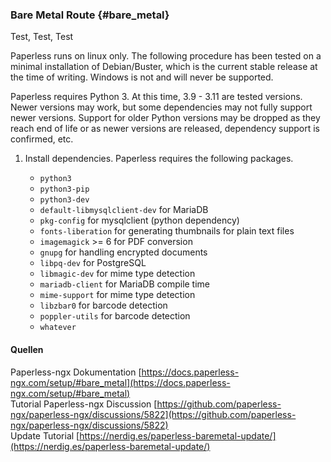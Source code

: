 ### Bare Metal Route {#bare_metal}

Test, Test, Test

Paperless runs on linux only. The following procedure has been tested on
a minimal installation of Debian/Buster, which is the current stable
release at the time of writing. Windows is not and will never be
supported.

Paperless requires Python 3. At this time, 3.9 - 3.11 are tested versions.
Newer versions may work, but some dependencies may not fully support newer versions.
Support for older Python versions may be dropped as they reach end of life or as newer versions
are released, dependency support is confirmed, etc.

1.  Install dependencies. Paperless requires the following packages.

    - `python3`
    - `python3-pip`
    - `python3-dev`
    - `default-libmysqlclient-dev` for MariaDB
    - `pkg-config` for mysqlclient (python dependency)
    - `fonts-liberation` for generating thumbnails for plain text
      files
    - `imagemagick` >= 6 for PDF conversion
    - `gnupg` for handling encrypted documents
    - `libpq-dev` for PostgreSQL
    - `libmagic-dev` for mime type detection
    - `mariadb-client` for MariaDB compile time
    - `mime-support` for mime type detection
    - `libzbar0` for barcode detection
    - `poppler-utils` for barcode detection
    - `whatever`

#### Quellen

Paperless-ngx Dokumentation [https://docs.paperless-ngx.com/setup/#bare_metal](https://docs.paperless-ngx.com/setup/#bare_metal)  
Tutorial Paperless-ngx Discussion [https://github.com/paperless-ngx/paperless-ngx/discussions/5822](https://github.com/paperless-ngx/paperless-ngx/discussions/5822)  
Update Tutorial [https://nerdig.es/paperless-baremetal-update/](https://nerdig.es/paperless-baremetal-update/)  
